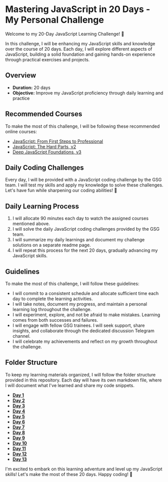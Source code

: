 # Mastering JavaScript in 20 Days - My Personal Challenge

Welcome to my 20-Day JavaScript Learning Challenge! 🚀

In this challenge, I will be enhancing my JavaScript skills and knowledge over the course of 20 days. Each day, I will explore different aspects of JavaScript, building a solid foundation and gaining hands-on experience through practical exercises and projects.

## Overview
- **Duration:** 20 days
- **Objective:** Improve my JavaScript proficiency through daily learning and practice

## Recommended Courses
To make the most of this challenge, I will be following these recommended online courses:
- [JavaScript: From First Steps to Professional](https://frontendmasters.com/courses/javascript-first-steps/)
- [JavaScript: The Hard Parts, v2](https://frontendmasters.com/courses/javascript-hard-parts-v2/)
- [Deep JavaScript Foundations, v3](https://frontendmasters.com/courses/deep-javascript-v3/)

## Daily Coding Challenges
Every day, I will be provided with a JavaScript coding challenge by the GSG team. I will test my skills and apply my knowledge to solve these challenges. Let's have fun while sharpening our coding abilities! 💪

## Daily Learning Process
1. I will allocate 90 minutes each day to watch the assigned courses mentioned above.
2. I will solve the daily JavaScript coding challenges provided by the GSG team.
3. I will summarize my daily learnings and document my challenge solutions on a separate readme page.
4. I will repeat this process for the next 20 days, gradually advancing my JavaScript skills.

## Guidelines
To make the most of this challenge, I will follow these guidelines:
- I will commit to a consistent schedule and allocate sufficient time each day to complete the learning activities.
- I will take notes, document my progress, and maintain a personal learning log throughout the challenge.
- I will experiment, explore, and not be afraid to make mistakes. Learning comes from both successes and failures.
- I will engage with fellow GSG trainees. I will seek support, share insights, and collaborate through the dedicated discussion Telegram channel.
- I will celebrate my achievements and reflect on my growth throughout the challenge.

## Folder Structure
To keep my learning materials organized, I will follow the folder structure provided in this repository. Each day will have its own markdown file, where I will document what I've learned and share my code snippets.

- [**Day 1**](https://github.com/mohammad-husaini/Mastering-JavaScript-in-20-Days/blob/main/Day1.md)
- [**Day 2**](https://github.com/mohammad-husaini/Mastering-JavaScript-in-20-Days/blob/main/Day2.md)
- [**Day 3**](https://github.com/mohammad-husaini/Mastering-JavaScript-in-20-Days/blob/main/Day3.md)
- [**Day 4**](https://github.com/mohammad-husaini/Mastering-JavaScript-in-20-Days/blob/main/Day4.md)
- [**Day 5**](https://github.com/mohammad-husaini/Mastering-JavaScript-in-20-Days/blob/main/Day5.md)
- [**Day 6**](https://github.com/mohammad-husaini/Mastering-JavaScript-in-20-Days/blob/main/Day6.md)
- [**Day 7**](https://github.com/mohammad-husaini/Mastering-JavaScript-in-20-Days/blob/main/Day7.md)
- [**Day 8**](https://github.com/mohammad-husaini/Mastering-JavaScript-in-20-Days/blob/main/Day8.md)
- [**Day 9**](https://github.com/mohammad-husaini/Mastering-JavaScript-in-20-Days/blob/main/Day9.md)
- [**Day 10**](https://github.com/mohammad-husaini/Mastering-JavaScript-in-20-Days/blob/main/Day10.md)
- [**Day 11**](https://github.com/mohammad-husaini/Mastering-JavaScript-in-20-Days/blob/main/Day11.md)
- [**Day 12**](https://github.com/mohammad-husaini/Mastering-JavaScript-in-20-Days/blob/main/Day12.md)
- [**Day 13**](https://github.com/mohammad-husaini/Mastering-JavaScript-in-20-Days/blob/main/Day13.md)
  
I'm excited to embark on this learning adventure and level up my JavaScript skills! Let's make the most of these 20 days. Happy coding! 🎉
